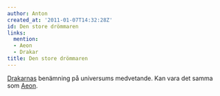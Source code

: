 ```yaml
---
author: Anton
created_at: '2011-01-07T14:32:28Z'
id: Den store drömmaren
links:
  mention:
  - Aeon
  - Drakar
title: Den store drömmaren
---
```


[Drakarnas] benämning på universums medvetande. Kan vara det samma som [Aeon].

  [Drakarnas]: Drakar
  [Aeon]: Aeon
